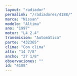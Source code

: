 ```yaml
---
layout: "radiador"
permalink: "/radiadores/4188/"
marca: "Nissan"
modelo: "Altima"
ano: "1997"
motor: "L4 2.4"
transmision: "Automática"
parte: "432365"
clima: "Con clima"
alto: "14 7/8"
ancho: "27 1/8"
observaciones: ""
id: "4188"
---
```


